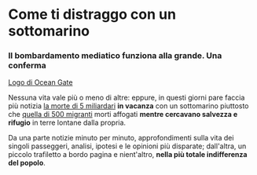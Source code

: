 # Come ti distraggo con un sottomarino

### Il bombardamento mediatico funziona alla grande. Una conferma

[Logo di Ocean Gate](/img/oceangate.jpeg) 

Nessuna vita vale più o meno di altre: eppure, in questi giorni pare faccia più notizia [la morte di 5 miliardari](https://www.ansa.it/sito/notizie/mondo/2023/06/22/i-passeggeri-del-titan-sono-morti.-la-guardia-costiera-il-sommergibile-e-imploso_3ce88cf0-6121-4188-9fcf-d7be24f7960d.html) **in vacanza** con un sottomarino piuttosto che [quella di 500 migranti](https://www.ansa.it/sito/notizie/mondo/2023/06/16/strage-di-bambini-nel-naufragio-in-grecia-600-morti.-oggi-riunione-dellue-sui-soccorsi_cb6fa603-f750-4f9d-a47d-52fc3c5f46bf.html) morti affogati **mentre cercavano salvezza e rifugio** in terre lontane dalla propria.

Da una parte notizie minuto per minuto, approfondimenti sulla vita dei singoli passeggeri, analisi, ipotesi e le opinioni più disparate; dall'altra, un piccolo trafiletto a bordo pagina e nient'altro, **nella più totale indifferenza del popolo**.